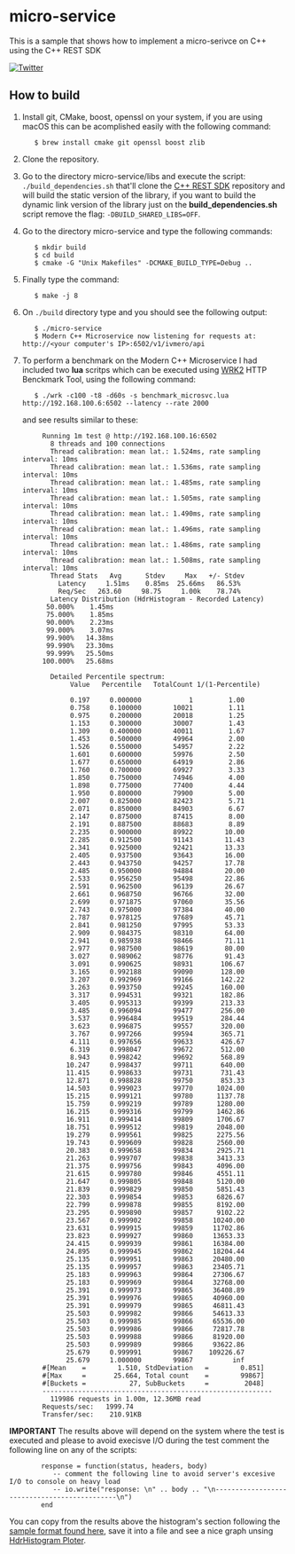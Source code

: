 # micro-service
This is a sample that shows how to implement a micro-serivce on C++ using the C++ REST SDK

[![Twitter](https://img.shields.io/badge/Twitter-@iUberCoder-blue.svg?style=flat)](https://twitter.com/iUberCoder)

## How to build

1. Install git, CMake, boost, openssl on your system, if you are using macOS this can be acomplished easily with the following command: 

          $ brew install cmake git openssl boost zlib
          
2. Clone the repository.
3. Go to the directory micro-service/libs and execute the script: ```./build_dependencies.sh``` that'll clone the [C++ REST SDK](https://github.com/Microsoft/cpprestsdk) repository and will build the static version of the library, if you want to build the dynamic link version of the library just on the **build_dependencies.sh** script remove the flag: ```-DBUILD_SHARED_LIBS=OFF```.
4. Go to the directory micro-service and type the following commands:

          $ mkdir build
          $ cd build
          $ cmake -G "Unix Makefiles" -DCMAKE_BUILD_TYPE=Debug ..
          
5. Finally type the command:

          $ make -j 8
          
6. On ```./build``` directory type and you should see the following output:

          $ ./micro-service   
          $ Modern C++ Microservice now listening for requests at: http://<your computer's IP>:6502/v1/ivmero/api
             
7. To perform a benchmark on the Modern C++ Microservice I had included two **lua** scritps which can be executed using [WRK2](https://github.com/giltene/wrk2) HTTP Benckmark Tool, using the following command:

          $ ./wrk -c100 -t8 -d60s -s benchmark_microsvc.lua http://192.168.100.6:6502 --latency --rate 2000
          
   and see results similar to these:
   
            Running 1m test @ http://192.168.100.16:6502
              8 threads and 100 connections
              Thread calibration: mean lat.: 1.524ms, rate sampling interval: 10ms
              Thread calibration: mean lat.: 1.536ms, rate sampling interval: 10ms
              Thread calibration: mean lat.: 1.485ms, rate sampling interval: 10ms
              Thread calibration: mean lat.: 1.505ms, rate sampling interval: 10ms
              Thread calibration: mean lat.: 1.490ms, rate sampling interval: 10ms
              Thread calibration: mean lat.: 1.496ms, rate sampling interval: 10ms
              Thread calibration: mean lat.: 1.486ms, rate sampling interval: 10ms
              Thread calibration: mean lat.: 1.508ms, rate sampling interval: 10ms
              Thread Stats   Avg      Stdev     Max   +/- Stdev
                Latency     1.51ms    0.85ms  25.66ms   86.53%
                Req/Sec   263.60     98.75     1.00k    78.74%
              Latency Distribution (HdrHistogram - Recorded Latency)
             50.000%    1.45ms
             75.000%    1.85ms
             90.000%    2.23ms
             99.000%    3.07ms
             99.900%   14.38ms
             99.990%   23.30ms
             99.999%   25.50ms
            100.000%   25.68ms

              Detailed Percentile spectrum:
                   Value   Percentile   TotalCount 1/(1-Percentile)

                   0.197     0.000000            1         1.00
                   0.758     0.100000        10021         1.11
                   0.975     0.200000        20018         1.25
                   1.153     0.300000        30007         1.43
                   1.309     0.400000        40011         1.67
                   1.453     0.500000        49964         2.00
                   1.526     0.550000        54957         2.22
                   1.601     0.600000        59976         2.50
                   1.677     0.650000        64919         2.86
                   1.760     0.700000        69927         3.33
                   1.850     0.750000        74946         4.00
                   1.898     0.775000        77400         4.44
                   1.950     0.800000        79900         5.00
                   2.007     0.825000        82423         5.71
                   2.071     0.850000        84903         6.67
                   2.147     0.875000        87415         8.00
                   2.191     0.887500        88683         8.89
                   2.235     0.900000        89922        10.00
                   2.285     0.912500        91143        11.43
                   2.341     0.925000        92421        13.33
                   2.405     0.937500        93643        16.00
                   2.443     0.943750        94257        17.78
                   2.485     0.950000        94884        20.00
                   2.533     0.956250        95498        22.86
                   2.591     0.962500        96139        26.67
                   2.661     0.968750        96766        32.00
                   2.699     0.971875        97060        35.56
                   2.743     0.975000        97384        40.00
                   2.787     0.978125        97689        45.71
                   2.841     0.981250        97995        53.33
                   2.909     0.984375        98310        64.00
                   2.941     0.985938        98466        71.11
                   2.977     0.987500        98619        80.00
                   3.027     0.989062        98776        91.43
                   3.091     0.990625        98931       106.67
                   3.165     0.992188        99090       128.00
                   3.207     0.992969        99166       142.22
                   3.263     0.993750        99245       160.00
                   3.317     0.994531        99321       182.86
                   3.405     0.995313        99399       213.33
                   3.485     0.996094        99477       256.00
                   3.537     0.996484        99519       284.44
                   3.623     0.996875        99557       320.00
                   3.767     0.997266        99594       365.71
                   4.111     0.997656        99633       426.67
                   6.319     0.998047        99672       512.00
                   8.943     0.998242        99692       568.89
                  10.247     0.998437        99711       640.00
                  11.415     0.998633        99731       731.43
                  12.871     0.998828        99750       853.33
                  14.503     0.999023        99770      1024.00
                  15.215     0.999121        99780      1137.78
                  15.759     0.999219        99789      1280.00
                  16.215     0.999316        99799      1462.86
                  16.911     0.999414        99809      1706.67
                  18.751     0.999512        99819      2048.00
                  19.279     0.999561        99825      2275.56
                  19.743     0.999609        99828      2560.00
                  20.383     0.999658        99834      2925.71
                  21.263     0.999707        99838      3413.33
                  21.375     0.999756        99843      4096.00
                  21.615     0.999780        99846      4551.11
                  21.647     0.999805        99848      5120.00
                  21.839     0.999829        99850      5851.43
                  22.303     0.999854        99853      6826.67
                  22.799     0.999878        99855      8192.00
                  23.295     0.999890        99857      9102.22
                  23.567     0.999902        99858     10240.00
                  23.631     0.999915        99859     11702.86
                  23.823     0.999927        99860     13653.33
                  24.415     0.999939        99861     16384.00
                  24.895     0.999945        99862     18204.44
                  25.135     0.999951        99863     20480.00
                  25.135     0.999957        99863     23405.71
                  25.183     0.999963        99864     27306.67
                  25.183     0.999969        99864     32768.00
                  25.391     0.999973        99865     36408.89
                  25.391     0.999976        99865     40960.00
                  25.391     0.999979        99865     46811.43
                  25.503     0.999982        99866     54613.33
                  25.503     0.999985        99866     65536.00
                  25.503     0.999986        99866     72817.78
                  25.503     0.999988        99866     81920.00
                  25.503     0.999989        99866     93622.86
                  25.679     0.999991        99867    109226.67
                  25.679     1.000000        99867          inf
            #[Mean    =        1.510, StdDeviation   =        0.851]
            #[Max     =       25.664, Total count    =        99867]
            #[Buckets =           27, SubBuckets     =         2048]
            ----------------------------------------------------------
              119986 requests in 1.00m, 12.36MB read
            Requests/sec:   1999.74
            Transfer/sec:    210.91KB
**IMPORTANT**
The results above will depend on the system where the test is executed and please to avoid execisve I/O during the test comment the following line on any of the scripts:

            response = function(status, headers, body)
               -- comment the following line to avoid server's excesive I/O to console on heavy load
               -- io.write("response: \n" .. body .. "\n---------------------------------------------\n")
            end
            
You can copy from the results above the histogram's section following the [sample format found here](https://github.com/HdrHistogram/HdrHistogram/blob/master/GoogleChartsExample/example1.txt), save it into a file and see a nice graph unsing [HdrHistogram Ploter](http://hdrhistogram.github.io/HdrHistogram/plotFiles.html).
